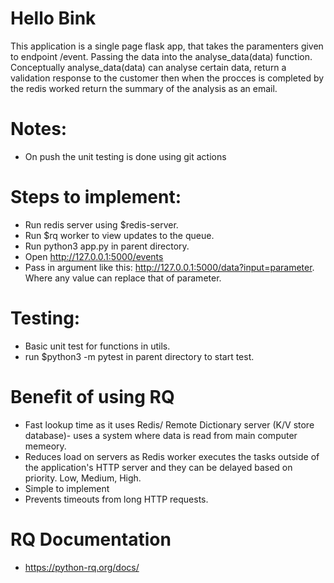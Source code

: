# Hello Bink
This application is a single page flask app, that takes the paramenters given to endpoint /event. Passing the data into the  analyse_data(data) function. Conceptually analyse_data(data) can analyse certain data, return a validation response to the customer then when the procces is completed by the redis worked return the summary of the analysis as an email.

# Notes:
- On push the unit testing is done using git actions

# Steps to implement:
- Run redis server using $redis-server.
- Run $rq worker to view updates to the queue.
- Run python3 app.py in parent directory.
- Open http://127.0.0.1:5000/events
- Pass in argument like this: http://127.0.0.1:5000/data?input=parameter. Where any value can replace that of parameter.

# Testing:
- Basic unit test for functions in utils.
- run $python3 -m pytest in parent directory to start test.

# Benefit of using RQ
- Fast lookup time as it uses Redis/ Remote Dictionary server (K/V store database)- uses a system where data is read from main computer memeory.
- Reduces load on servers as Redis worker executes the tasks outside of the application's HTTP server and they can be delayed based on priority. Low, Medium, High.
- Simple to implement
- Prevents timeouts from long HTTP requests.



# RQ Documentation
- https://python-rq.org/docs/